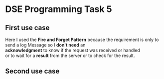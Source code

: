 # DSE Programming Task 5

## First use case

Here I used the **Fire and Forget Pattern** because the requirement is only to send a log Message so I **don't need** an  
**acknowledgment** to know if the request was received or handled  
or to wait for a **result** from the server or to check for the result.

## Second use case